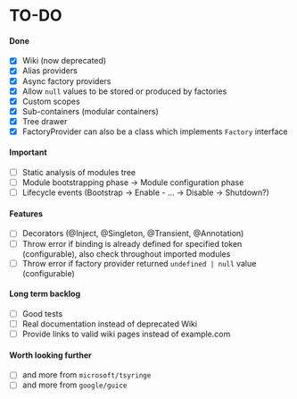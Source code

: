 # TO-DO

#### Done
- [X] Wiki (now deprecated)
- [X] Alias providers
- [X] Async factory providers
- [X] Allow `null` values to be stored or produced by factories
- [X] Custom scopes
- [x] Sub-containers (modular containers)
- [x] Tree drawer
- [x] FactoryProvider can also be a class which implements `Factory` interface

#### Important

- [ ] Static analysis of modules tree
- [ ] Module bootstrapping phase -> Module configuration phase
- [ ] Lifecycle events (Bootstrap -> Enable - ... -> Disable -> Shutdown?)

#### Features

- [ ] Decorators (@Inject, @Singleton, @Transient, @Annotation)
- [ ] Throw error if binding is already defined for specified token (configurable), also check throughout imported modules
- [ ] Throw error if factory provider returned `undefined | null` value (configurable)

#### Long term backlog

- [ ] Good tests
- [ ] Real documentation instead of deprecated Wiki
- [ ] Provide links to valid wiki pages instead of example.com

#### Worth looking further

- [ ] and more from `microsoft/tsyringe`
- [ ] and more from `google/guice`
